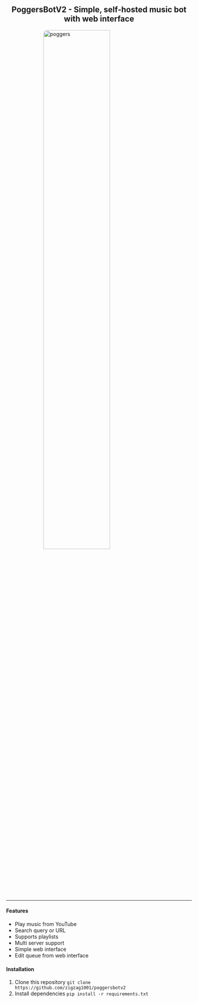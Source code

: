 <style>
    img {
        display: block;
        margin-left: auto;
        margin-right: auto;
        width: 60%;
        border-radius: 10px;
    }
</style>

<h2 style="text-align: center;"> PoggersBotV2 - Simple, self-hosted music bot with web interface </h2>

<a href="https://imgbb.com/"><img src="https://i.ibb.co/Nyy13p0/poggers.png" alt="poggers" border="0"></a>

---


#### Features

- Play music from YouTube
- Search query or URL
- Supports playlists
- Multi server support
- Simple web interface
- Edit queue from web interface

#### Installation

1. Clone this repository `git clone https://github.com/zigzag1001/poggersbotv2`
2. Install dependencies `pip install -r requirements.txt`


